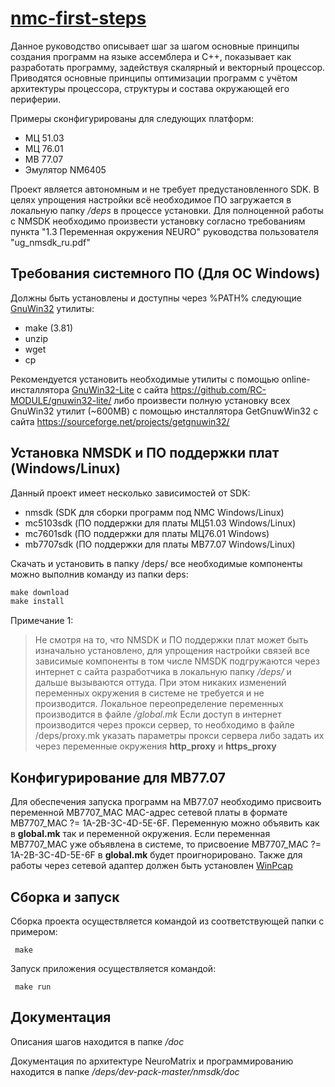 # [nmc-first-steps](https://github.com/RC-MODULE/nmc-first-steps)

Данное руководство описывает шаг за шагом основные принципы
создания программ на языке ассемблера и C++, показывает как
разработать программу, задействуя скалярный и векторный процессор.
Приводятся основные принципы оптимизации программ
с учётом архитектуры процессора, структуры и состава окружающей
его периферии.

Примеры сконфигурированы для следующих платформ:
- МЦ 51.03
- МЦ 76.01
- МВ 77.07
- Эмулятор NM6405


Проект является автономным и не требует предустановленного SDK.
В целях упрощения настройки всё необходимое ПО загружается в локальную папку */deps* в процессе установки.
Для полноценной работы с NMSDK необходимо произвести установку согласно требованиям пункта "1.3 Переменная окружения NEURO" руководства пользователя  "ug_nmsdk_ru.pdf"


## Требования системного ПО (Для ОС Windows)
Должны быть установлены и доступны через %PATH%  следующие [GnuWin32](http://gnuwin32.sourceforge.net/) утилиты:
  - make (3.81)
  - unzip
  - wget 
  - cp

Рекомендуется установить необходимые утилиты с помощью online-инсталлятора [GnuWin32-Lite](https://github.com/RC-MODULE/gnuwin32-lite/archive/master.zip) с сайта https://github.com/RC-MODULE/gnuwin32-lite/
либо произвести полную установку всех GnuWin32 утилит (~600MB) с помощью инсталлятора GetGnuwWin32 c сайта https://sourceforge.net/projects/getgnuwin32/


## Установка NMSDK и ПО поддержки плат (Windows/Linux)
Данный проект <nmc-first-steps> имеет несколько зависимостей от SDK:
- nmsdk (SDK для сборки программ под NMC    Windows/Linux)
- mc5103sdk (ПО поддержки для платы МЦ51.03 Windows/Linux)
- mc7601sdk (ПО поддержки для платы МЦ76.01 Windows)
- mb7707sdk (ПО поддержки для платы МВ77.07 Windows/Linux)

Скачать и установить в папку /deps/ все необходимые компоненты можно выполнив команду из папки deps:
```bat
make download
make install
```


Примечание 1:  
> Не смотря на то, что NMSDK и ПО поддержки плат может быть изначально установлено, для 
> упрощения настройки связей все зависимые компоненты в том числе NMSDK подгружаются через интернет с сайта разработчика в локальную папку
> */deps/* и дальше вызываются оттуда. При этом никаких изменений переменных окружения в системе не требуется и не производится.
> Локальное переопределение переменных производится в файле */global.mk*
> Если доступ в интернет производится через прокси сервер, то необходимо в файле /deps/proxy.mk  указать параметры прокси сервера
> либо задать их через переменные окружения **http_proxy** и **https_proxy**  

## Конфигурирование для МВ77.07
Для обеспечения запуска программ на МВ77.07 необходимо присвоить переменной MB7707_MAC MAC-адрес сетевой платы в формате MB7707_MAC ?= 1A-2B-3C-4D-5E-6F.
Переменную можно объявить как в **global.mk** так и переменной окружения. Если переменная MB7707_MAC уже объявлена  в системе, то присвоение MB7707_MAC ?= 1A-2B-3C-4D-5E-6F в **global.mk** будет проигнорировано.
Также для работы через сетевой адаптер должен быть установлен [WinPcap](https://www.winpcap.org/install/bin/WinPcap_4_1_3.exe)
 
<!--
## Конфигурирование сборочных проектов
Для генерации сборочных проектов необходимо выполнить команду из корневой директории:
```bat
make configure
```
В результате данной команды для всех примеров будут сгенерированы соответствующие сборочные проекты под каждую плату, определенную в переменной PLATFOTRMS файла *global.mk*.
-->

## Сборка и запуск
Сборка проекта осуществляется командой из соответствующей папки с примером:
```mak
 make 
```

Запуск приложения осуществляется командой:
```mak
 make run
```

## Документация 
Описания шагов находится в папке */doc*  

Документация по архитектуре NeuroMatrix и программированию находится в папке */deps/dev-pack-master/nmsdk/doc*